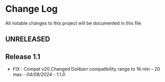 # Change Log
All notable changes to this project will be documented in this file

## UNRELEASED



## Release 1.1

- FIX : Compat v20
  Changed Dolibarr compatibility range to 16 min - 20 max - *04/08/2024* - 1.1.0
